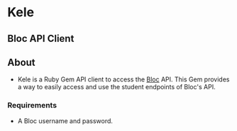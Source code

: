 # Kele

## Bloc API Client

## About
* Kele is a Ruby Gem API client to access the [Bloc](https://www.bloc.io) API. This Gem provides a way to easily access and use the student endpoints of Bloc's API.

### Requirements
* A Bloc username and password.
